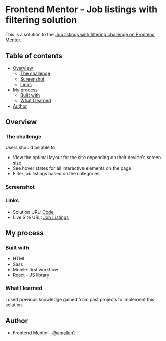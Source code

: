 # Frontend Mentor - Job listings with filtering solution

This is a solution to the [Job listings with filtering challenge on Frontend Mentor](https://www.frontendmentor.io/challenges/job-listings-with-filtering-ivstIPCt). 

## Table of contents

- [Overview](#overview)
  - [The challenge](#the-challenge)
  - [Screenshot](#screenshot)
  - [Links](#links)
- [My process](#my-process)
  - [Built with](#built-with)
  - [What I learned](#what-i-learned)
- [Author](#author)

## Overview

### The challenge

Users should be able to:

- View the optimal layout for the site depending on their device's screen size
- See hover states for all interactive elements on the page
- Filter job listings based on the categories

### Screenshot

### Links

- Solution URL: [Code](https://github.com/amallen1/job-listings)
- Live Site URL: [Job Listings](https://gallant-dubinsky-8bfaba.netlify.app/)

## My process

### Built with

- HTML
- Sass
- Mobile-first workflow
- [React](https://reactjs.org/) - JS library

### What I learned

I used previous knowledge gained from past projects to implement this solution.

## Author

- Frontend Mentor - [@amallen1](https://www.frontendmentor.io/profile/amallen1)
